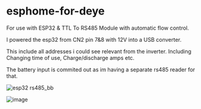 # esphome-for-deye
For use with ESP32 & TTL To RS485 Module with automatic flow control.

I powered the esp32 from CN2 pin 7&8 with 12V into a USB converter.

This include all addresses i could see relevant from the inverter. 
Including Changing time of use, Charge/discharge amps etc.

The battery input is commited out as im having a separate rs485 reader for that.

![esp32 rs485_bb](https://user-images.githubusercontent.com/22115157/211201233-f5fe9189-e6b3-4ee1-9baa-48068f078127.jpg)

![image](https://user-images.githubusercontent.com/22115157/211201343-1d54cada-4b2c-40b0-88c4-faf31e17fead.png)

